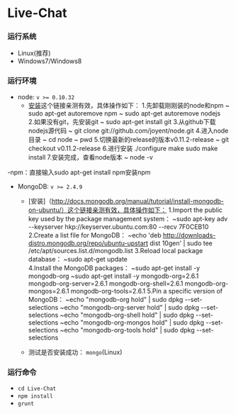 Live-Chat
==============

### 运行系统
- Linux(推荐)
- Windows7/Windows8

### 运行环境  
- node: `v >= 0.10.32`
  	- [安装](http://blog.fens.me/nodejs-enviroment/)这个链接亲测有效，具体操作如下：
      1.先卸载刚刚装的node和npm
        ~ sudo apt-get autoremove npm
        ~ sudo apt-get autoremove nodejs  
      2.如果没有git，先安装git
        ~ sudo apt-get install git
      3.从github下载nodejs源代码
        ~ git clone git://github.com/joyent/node.git
      4.进入node目录
        ~ cd node
        ~ pwd
      5.切换最新的release的版本v0.11.2-release
        ~ git checkout v0.11.2-release
      6.进行安装
        ./configure
        make
        sudo make install
      7.安装完成，查看node版本
        ~ node -v

-npm：直接输入sudo apt-get install npm安装npm

- MongoDB: `v >= 2.4.9`
  	- [安装]（http://docs.mongodb.org/manual/tutorial/install-mongodb-on-ubuntu/）这个链接亲测有效，具体操作如下：
      1.Import the public key used by the package management system：
         ~sudo apt-key adv --keyserver hkp://keyserver.ubuntu.com:80 --recv 7F0CEB10             
      2.Create a list file for MongoDB：
         ~echo 'deb http://downloads-distro.mongodb.org/repo/ubuntu-upstart dist 10gen' | sudo tee /etc/apt/sources.list.d/mongodb.list
      3.Reload local package database：                                    ~sudo apt-get update      
      4.Install the MongoDB packages：
         ~sudo apt-get install -y mongodb-org
         ~sudo apt-get install -y mongodb-org=2.6.1 mongodb-org-server=2.6.1 mongodb-org-shell=2.6.1 mongodb-org-mongos=2.6.1 mongodb-org-tools=2.6.1
      5.Pin a specific version of MongoDB：
         ~echo "mongodb-org hold" | sudo dpkg --set-selections
         ~echo "mongodb-org-server hold" | sudo dpkg --set-selections
         ~echo "mongodb-org-shell hold" | sudo dpkg --set-selections
         ~echo "mongodb-org-mongos hold" | sudo dpkg --set-selections
         ~echo "mongodb-org-tools hold" | sudo dpkg --set-selections

	- 测试是否安装成功： `mongo`(Linux)

### 运行命令
- `cd Live-Chat`
- `npm install`
- `grunt`
